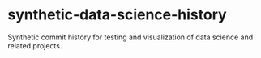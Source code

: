 # synthetic-data-science-history
Synthetic commit history for testing and visualization of data science and related projects.

